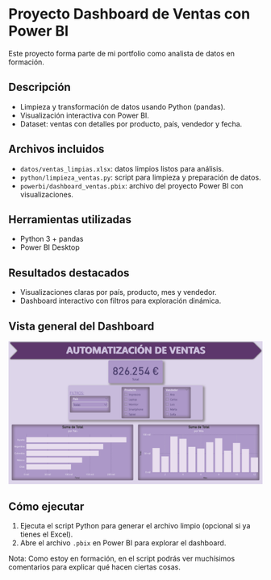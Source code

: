 # Proyecto Dashboard de Ventas con Power BI

Este proyecto forma parte de mi portfolio como analista de datos en formación.

## Descripción
- Limpieza y transformación de datos usando Python (pandas).
- Visualización interactiva con Power BI.
- Dataset: ventas con detalles por producto, país, vendedor y fecha.

## Archivos incluidos
- `datos/ventas_limpias.xlsx`: datos limpios listos para análisis.
- `python/limpieza_ventas.py`: script para limpieza y preparación de datos.
- `powerbi/dashboard_ventas.pbix`: archivo del proyecto Power BI con visualizaciones.

## Herramientas utilizadas
- Python 3 + pandas
- Power BI Desktop

## Resultados destacados
- Visualizaciones claras por país, producto, mes y vendedor.
- Dashboard interactivo con filtros para exploración dinámica.

## Vista general del Dashboard
![dashboard](./imagenes/dashboard_ventas.png)

## Cómo ejecutar
1. Ejecuta el script Python para generar el archivo limpio (opcional si ya tienes el Excel).
2. Abre el archivo `.pbix` en Power BI para explorar el dashboard.

Nota: Como estoy en formación, en el script podrás ver muchísimos comentarios para explicar qué hacen ciertas cosas.